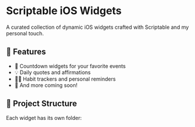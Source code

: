 # Scriptable iOS Widgets

A curated collection of dynamic iOS widgets crafted with Scriptable and my personal touch.

## 🌟 Features

- 📅 Countdown widgets for your favorite events
- 💡 Daily quotes and affirmations
- 🧘‍♂️ Habit trackers and personal reminders
- 🔮 And more coming soon!

## 📂 Project Structure

Each widget has its own folder:

